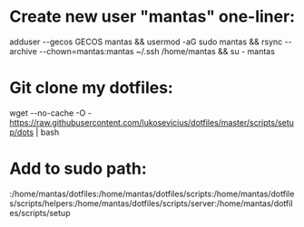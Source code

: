 # Create new user "mantas" one-liner:
adduser --gecos GECOS mantas && usermod -aG sudo mantas && rsync --archive --chown=mantas:mantas ~/.ssh /home/mantas && su - mantas
# Git clone my dotfiles:
wget --no-cache -O - https://raw.githubusercontent.com/lukosevicius/dotfiles/master/scripts/setup/dots | bash
# Add to sudo path:
:/home/mantas/dotfiles:/home/mantas/dotfiles/scripts:/home/mantas/dotfiles/scripts/helpers:/home/mantas/dotfiles/scripts/server:/home/mantas/dotfiles/scripts/setup